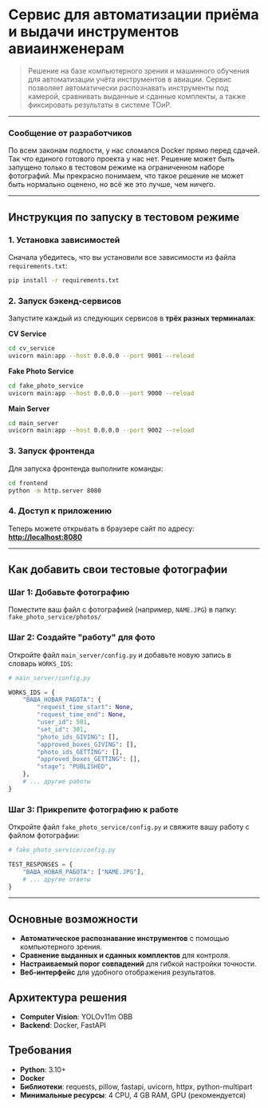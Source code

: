 # Сервис для автоматизации приёма и выдачи инструментов авиаинженерам

> Решение на базе компьютерного зрения и машинного обучения для автоматизации учёта инструментов в авиации. Сервис позволяет автоматически распознавать инструменты под камерой, сравнивать выданные и сданные комплекты, а также фиксировать результаты в системе ТОиР.

---

### Сообщение от разработчиков

По всем законам подлости, у нас сломался Docker прямо перед сдачей. Так что единого готового проекта у нас нет. Решение может быть запущено только в тестовом режиме на ограниченном наборе фотографий. Мы прекрасно понимаем, что такое решение не может быть нормально оценено, но всё же это лучше, чем ничего.

---

## Инструкция по запуску в тестовом режиме

### 1. Установка зависимостей
Сначала убедитесь, что вы установили все зависимости из файла `requirements.txt`:
```bash
pip install -r requirements.txt
```

### 2. Запуск бэкенд-сервисов
Запустите каждый из следующих сервисов в **трёх разных терминалах**:

**CV Service**
```bash
cd cv_service
uvicorn main:app --host 0.0.0.0 --port 9001 --reload
```

**Fake Photo Service**
```bash
cd fake_photo_service
uvicorn main:app --host 0.0.0.0 --port 9000 --reload
```

**Main Server**
```bash
cd main_server
uvicorn main:app --host 0.0.0.0 --port 9002 --reload
```

### 3. Запуск фронтенда
Для запуска фронтенда выполните команды:
```bash
cd frontend
python -m http.server 8080
```

### 4. Доступ к приложению
Теперь можете открывать в браузере сайт по адресу: **[http://localhost:8080](http://localhost:8080)**

---

## Как добавить свои тестовые фотографии

### Шаг 1: Добавьте фотографию
Поместите ваш файл с фотографией (например, `NAME.JPG`) в папку:
`fake_photo_service/photos/`

### Шаг 2: Создайте "работу" для фото
Откройте файл `main_server/config.py` и добавьте новую запись в словарь `WORKS_IDS`:

```python
# main_server/config.py

WORKS_IDS = {
    "ВАША_НОВАЯ_РАБОТА": {
        "request_time_start": None,
        "request_time_end": None,
        "user_id": 501,
        "set_id": 301,
        "photo_ids_GIVING": [],
        "approved_boxes_GIVING": [],
        "photo_ids_GETTING": [],
        "approved_boxes_GETTING": [],
        "stage": "PUBLISHED",
    },
    # ... другие работы
}
```

### Шаг 3: Прикрепите фотографию к работе
Откройте файл `fake_photo_service/config.py` и свяжите вашу работу с файлом фотографии:

```python
# fake_photo_service/config.py

TEST_RESPONSES = {
    "ВАША_НОВАЯ_РАБОТА": ["NAME.JPG"],
    # ... другие ответы
}
```

---

## Основные возможности

-   **Автоматическое распознавание инструментов** с помощью компьютерного зрения.
-   **Сравнение выданных и сданных комплектов** для контроля.
-   **Настраиваемый порог совпадений** для гибкой настройки точности.
-   **Веб-интерфейс** для удобного отображения результатов.

## Архитектура решения

-   **Computer Vision**: YOLOv11m OBB
-   **Backend**: Docker, FastAPI

## Требования

-   **Python**: 3.10+
-   **Docker**
-   **Библиотеки**: requests, pillow, fastapi, uvicorn, httpx, python-multipart
-   **Минимальные ресурсы**: 4 CPU, 4 GB RAM, GPU (рекомендуется)
